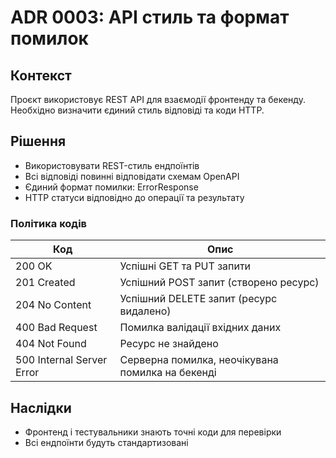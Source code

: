 # ADR 0003: API стиль та формат помилок

## Контекст
Проєкт використовує REST API для взаємодії фронтенду та бекенду. Необхідно визначити єдиний стиль відповіді та коди HTTP.

## Рішення
- Використовувати REST-стиль ендпоїнтів
- Всі відповіді повинні відповідати схемам OpenAPI
- Єдиний формат помилки: ErrorResponse
- HTTP статуси відповідно до операції та результату

### Політика кодів
| Код  | Опис |
|------|------|
| 200 OK | Успішні GET та PUT запити |
| 201 Created | Успішний POST запит (створено ресурс) |
| 204 No Content | Успішний DELETE запит (ресурс видалено) |
| 400 Bad Request | Помилка валідації вхідних даних |
| 404 Not Found | Ресурс не знайдено |
| 500 Internal Server Error | Серверна помилка, неочікувана помилка на бекенді |

## Наслідки
- Фронтенд і тестувальники знають точні коди для перевірки
- Всі ендпоїнти будуть стандартизовані

